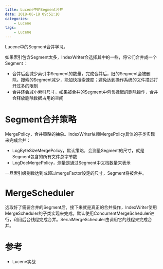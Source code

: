 ```yaml
---
title: Lucene中的Segment合并
date: 2018-06-18 09:51:10
categories: 
	- Lucene
tags:
	- Lucene
---
```


Lucene中的Segment合并学习。

<!--more-->

如果索引包含Segment太多，IndexWriter会选择其中的一些，将它们合并成一个Segment：

- 合并后会减少索引中Segment的数量，完成合并后，旧的Segment会被删除。搜索的Segment减少，能加快搜索速度；避免达到操作系统的文件描述打开过多的限制
- 合并还会减小索引尺寸，如果被合并的Segment中包含挂起的删除操作，合并会释放删除数据占用的空间

# Segment合并策略

MergePolicy，合并策略的抽象。IndexWriter依赖MergePolicy具体的子类实现来完成合并：

- LogByteSizeMergePolicy，默认策略，会测量Segment的尺寸，就是Segment包含的所有文件总字节数
- LogDocMergePolicy，测量是通过Segment中文档数量来表示

一旦索引级别数达到或超过mergeFactor设定的尺寸，Segment将被合并。

# MergeScheduler

选取好了需要合并的Segment后，接下来就是真正的合并操作，IndexWriter使用MergeScheduler的子类实现来完成。默认使用ConcurrentMergeScheduler进行，利用后台线程完成合并。SerialMergeScheduler由调用它的线程来完成合并。

# 参考

- Lucene实战

